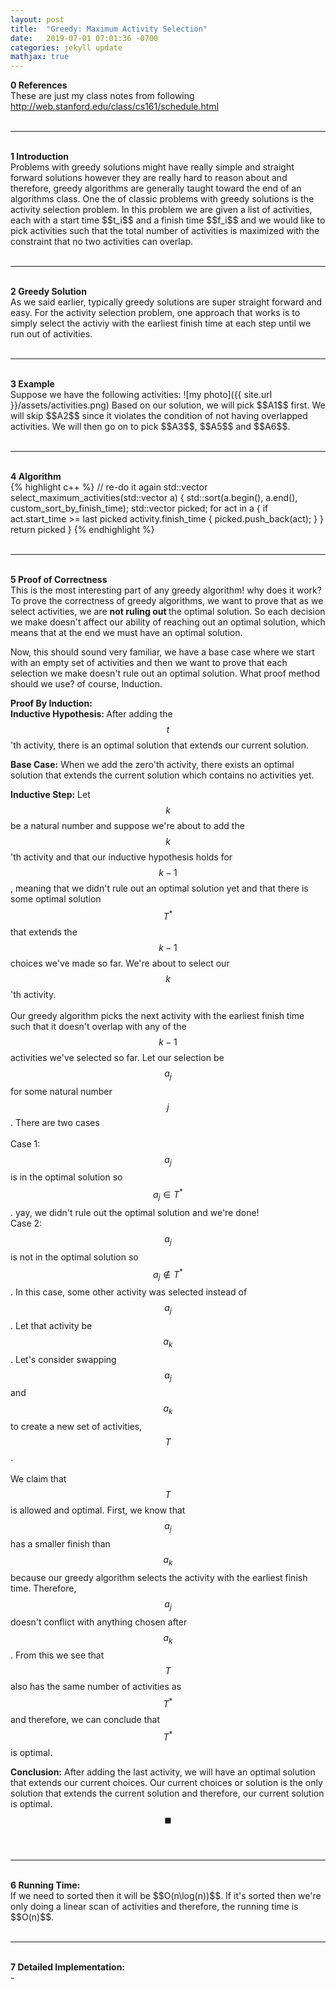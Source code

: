 ```yaml
---
layout: post
title:  "Greedy: Maximum Activity Selection"
date:   2019-07-01 07:01:36 -0700
categories: jekyll update
mathjax: true
---
```

<b>0 References</b><br>
These are just my class notes from following http://web.stanford.edu/class/cs161/schedule.html
<br>
<br>
<hr>
<!------------------------------------------------------------------------------------>
<br>
<b>1 Introduction</b><br>
Problems with greedy solutions might have really simple and straight forward solutions however they are really hard to reason about and therefore, greedy algorithms are generally taught toward the end of an algorithms class. One the of classic problems with greedy solutions is the activity selection problem. In this problem we are given a list of activities, each with a start time $$t_i$$ and a finish time $$f_i$$ and we would like to pick activities such that the total number of activities is maximized with the constraint that no two activities can overlap.
<br>
<br>
<hr>
<!------------------------------------------------------------------------------------>
<br>
<b>2 Greedy Solution</b><br>
As we said earlier, typically greedy solutions are super straight forward and easy. For the activity selection problem, one approach that works is to simply select the activiy with the earliest finish time at each step until we run out of activities.
<br>
<br>
<hr>
<!------------------------------------------------------------------------------------>
<br>
<b>3 Example</b><br>
Suppose we have the following activities:
![my photo]({{ site.url }}/assets/activities.png)
Based on our solution, we will pick $$A1$$ first. We will skip $$A2$$ since it violates the condition of not having overlapped activities. We will then go on to pick $$A3$$, $$A5$$ and $$A6$$.
<br>
<br>
<hr>
<!------------------------------------------------------------------------------------>
<br>
<b>4 Algorithm</b>
<br>
{% highlight c++ %}
// re-do it again
std::vector<activity> select_maximum_activities(std::vector<activity> a) {
	std::sort(a.begin(), a.end(), custom_sort_by_finish_time);
	std::vector<activity> picked;
	for act in a {
		if act.start_time >= last picked activity.finish_time {
			picked.push_back(act);
		}
	}
	return picked
}
{% endhighlight %}
<br>
<br>
<hr>
<!------------------------------------------------------------------------------------>
<br>
<b>5 Proof of Correctness</b><br>
This is the most interesting part of any greedy algorithm! why does it work? To prove the correctness of greedy algorithms, we want to prove that as we select activities, we are <b> not ruling out </b> the optimal solution. So each decision we make doesn't affect our ability of reaching out an optimal solution, which means that at the end we must have an optimal solution.
<br>

Now, this should sound very familiar, we have a base case where we start with an empty set of activities and then we want to prove that each selection we make doesn't rule out an optimal solution. What proof method should we use? of course, Induction.
<br>

<b>Proof By Induction:</b><br>
<b>Inductive Hypothesis: </b> After adding the $$t$$'th activity, there is an optimal solution that extends our current solution.
<br>
 
<b>Base Case:</b> When we add the zero'th activity, there exists an optimal solution that extends the current solution which contains no activities yet.
<br>

<b>Inductive Step:</b>
Let $$k$$ be a natural number and suppose we're about to add the $$k$$'th activity and that our inductive hypothesis holds for $$k-1$$, meaning that we didn't rule out an optimal solution yet and that there is some optimal solution $$T^*$$ that extends the $$k-1$$ choices we've made so far. We're about to select our $$k$$'th activity. 
<br><br>
Our greedy algorithm picks the next activity with the earliest finish time such that it doesn't overlap with any of the $$k-1$$ activities we've selected so far. Let our selection be $$a_j$$ for some natural number $$j$$. There are two cases <br><br>
Case 1: $$a_j$$ is in the optimal solution so $$a_j \in T^*$$. yay, we didn't rule out the optimal solution and we're done! <br>
Case 2: $$a_j$$ is not in the optimal solution so $$a_j \not\in T^*$$. In this case, some other activity was selected instead of $$a_j$$. Let that activity be $$a_k$$. Let's consider swapping $$a_j$$ and $$a_k$$ to create a new set of activities, $$T$$.
<br><br>
We claim that $$T$$ is allowed and optimal. First, we know that $$a_j$$ has a smaller finish than $$a_k$$ because our greedy algorithm selects the activity with the earliest finish time. Therefore, $$a_j$$ doesn't conflict with anything chosen after $$a_k$$. From this we see that $$T$$ also has the same number of activities as $$T^*$$ and therefore, we can conclude that $$T^*$$ is optimal.

<b>Conclusion:</b>
After adding the last activity, we will have an optimal solution that extends our current choices. Our current choices or solution is the only solution that extends the current solution and therefore, our current solution is optimal. $$\blacksquare$$
<br>
<br>
<hr>
<!------------------------------------------------------------------------------------>
<br>
<b>6 Running Time:</b> <br>
If we need to sorted then it will be $$O(n\log(n))$$. If it's sorted then we're only doing a linear scan of activities and therefore, the running time is $$O(n)$$. 
<br>
<br>
<!------------------------------------------------------------------------------------>
<hr>
<br>
<b>7 Detailed Implementation:</b> <br>
-
<br>
<br>




